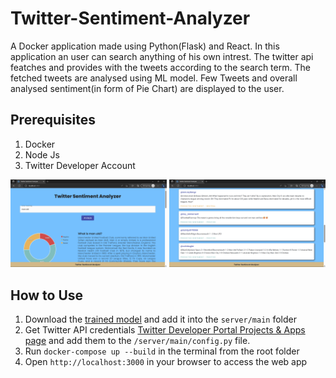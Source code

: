 # Twitter-Sentiment-Analyzer

A Docker application made using Python(Flask) and React. In this application an user can search anything of his own intrest. The twitter api featches and provides with the tweets according to the search term. The fetched tweets are analysed using ML model. Few Tweets and overall analysed sentiment(in form of Pie Chart) are displayed to the user.    

## Prerequisites 
1. Docker 
2. Node Js
3. Twitter Developer Account

<picture> <img  src="Screenshots/1.png" width = 250px></picture>
<picture> <img  src="Screenshots/2.png" width = 250px></picture>

## How to Use

1. Download the [trained model](https://drive.google.com/file/d/1kTJFcahGH_7-Rj0MUiMZohmnWzUMFCBD/view?usp=sharing) and add it into the `server/main` folder <br>
2. Get Twitter API credentials [Twitter Developer Portal Projects & Apps page](https://developer.twitter.com/en/portal/projects-and-apps) and add them to the `/server/main/config.py` file.
3. Run `docker-compose up --build` in the terminal from the root folder <br> 
4. Open `http://localhost:3000` in your browser to access the web app
